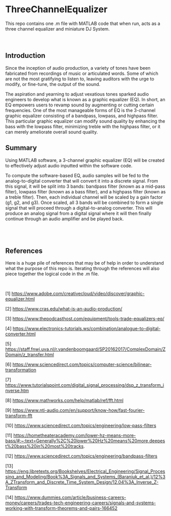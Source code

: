 # ThreeChannelEqualizer
This repo contains one .m file with MATLAB code that when run, acts as a three channel equalizer and miniature DJ System.<br><br><br>

## Introduction
Since the inception of audio production, a variety of tones have been fabricated from recordings of music or articulated words. Some of which are not the most gratifying to listen to, leaving auditors with the urge to modify, or fine-tune, the output of the sound.

The aspiration and yearning to adjust vexatious tones sparked audio engineers to develop what is known as a graphic equalizer (EQ). In short, an EQ empowers users to revamp sound by augmenting or cutting certain frequencies. One of the most manageable forms of EQ is the 3-channel graphic equalizer consisting of a bandpass, lowpass, and highpass filter. This particular graphic equalizer can modify sound quality by enhancing the bass with the lowpass filter, minimizing treble with the highpass filter, or it can merely ameliorate overall sound quality. <br>

## Summary
Using MATLAB software, a 3-channel graphic equalizer (EQ) will be created to effectively adjust audio inputted within the software code. 

To compute the software-based EQ, audio samples will be fed to the analog-to-digital converter that will convert it into a discrete signal. From this signal, it will be split into 3 bands: bandpass filter (known as a mid-pass filter), lowpass filter (known as a bass filter), and a highpass filter (known as a treble filter). Then, each individual channel will be scaled by a gain factor (g1, g2, and g3). Once scaled, all 3 bands will be combined to form a single signal that will proceed through a digital-to-analog converter. This will produce an analog signal from a digital signal where it will then finally continue through an audio amplifier and be played back. <br><br><br><br>

## References
Here is a huge pile of references that may be of help in order to understand what the purpose of this repo is. Iterating through the references will also piece together the logical code in the .m file.

<br>

[1] https://www.adobe.com/creativecloud/video/discover/graphic-equalizer.html<br>

[2] https://www.cras.edu/what-is-an-audio-production/

[3] https://www.thepodcasthost.com/equipment/tools-trade-equalizers-eq/

[4] https://www.electronics-tutorials.ws/combination/analogue-to-digital-converter.html

[5] https://staff.fnwi.uva.nl/r.vandenboomgaard/SP20162017/ComplexDomain/ZDomain/z_transfer.html

[6] https://www.sciencedirect.com/topics/computer-science/bilinear-transformation

[7] https://www.tutorialspoint.com/digital_signal_processing/dsp_z_transform_inverse.htm

[8] https://www.mathworks.com/help/matlab/ref/fft.html

[9] https://www.nti-audio.com/en/support/know-how/fast-fourier-transform-fft

[10] https://www.sciencedirect.com/topics/engineering/low-pass-filters

[11] https://hometheateracademy.com/lower-hz-means-more-bass/#:~:text=Generally%2C%20lower%20Hz%20means%20more,deepest%20bass%20in%20most%20tracks.

[12] https://www.sciencedirect.com/topics/engineering/bandpass-filters

[13] https://eng.libretexts.org/Bookshelves/Electrical_Engineering/Signal_Processing_and_Modeling/Book%3A_Signals_and_Systems_(Baraniuk_et_al.)/12%3A_ZTransform_and_Discrete_Time_System_Design/12.04%3A_Inverse_Z-Transform

[14] https://www.dummies.com/article/business-careers-money/careers/trades-tech-engineering-careers/signals-and-systems-working-with-transform-theorems-and-pairs-166452
